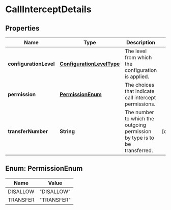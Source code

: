 <!--  Copyright 2025 Cisco Systems Inc.

Permission is hereby granted, free of charge, to any person obtaining a copy
of this software and associated documentation files (the "Software"), to deal
in the Software without restriction, including without limitation the rights
to use, copy, modify, merge, publish, distribute, sublicense, and/or sell
copies of the Software, and to permit persons to whom the Software is
furnished to do so, subject to the following conditions:

The above copyright notice and this permission notice shall be included in
all copies or substantial portions of the Software.

THE SOFTWARE IS PROVIDED "AS IS", WITHOUT WARRANTY OF ANY KIND, EXPRESS OR
IMPLIED, INCLUDING BUT NOT LIMITED TO THE WARRANTIES OF MERCHANTABILITY,
FITNESS FOR A PARTICULAR PURPOSE AND NONINFRINGEMENT. IN NO EVENT SHALL THE
AUTHORS OR COPYRIGHT HOLDERS BE LIABLE FOR ANY CLAIM, DAMAGES OR OTHER
LIABILITY, WHETHER IN AN ACTION OF CONTRACT, TORT OR OTHERWISE, ARISING FROM,
OUT OF OR IN CONNECTION WITH THE SOFTWARE OR THE USE OR OTHER DEALINGS IN
THE SOFTWARE.-->


# CallInterceptDetails


## Properties

| Name | Type | Description | Notes |
|------------ | ------------- | ------------- | -------------|
|**configurationLevel** | [**ConfigurationLevelType**](ConfigurationLevelType.md) | The level from which the configuration is applied. |  |
|**permission** | [**PermissionEnum**](#PermissionEnum) | The choices that indicate call intercept permissions. |  |
|**transferNumber** | **String** | The number to which the outgoing permission by type is to be transferred. |  [optional] |



## Enum: PermissionEnum

| Name | Value |
|---- | -----|
| DISALLOW | &quot;DISALLOW&quot; |
| TRANSFER | &quot;TRANSFER&quot; |



